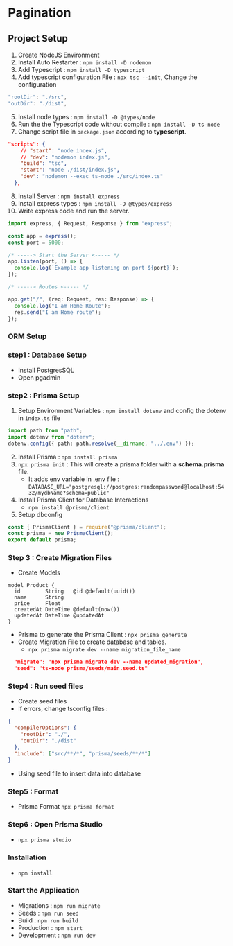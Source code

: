 # Pagination

## Project Setup

1. Create NodeJS Environment
2. Install Auto Restarter : `npm install -D nodemon`
3. Add Typescript : `npm install -D typescript`
4. Add typescript configuration File : `npx tsc --init`, Change the configuration

```ts
"rootDir": "./src",
"outDir": "./dist",
```

5. Install node types : `npm install -D @types/node`
6. Run the the Typescript code without compile : `npm install -D ts-node`
7. Change script file in `package.json` according to **typescript**.

```json
"scripts": {
    // "start": "node index.js",
    // "dev": "nodemon index.js",
    "build": "tsc",
    "start": "node ./dist/index.js",
    "dev": "nodemon --exec ts-node ./src/index.ts"
  },
```

8. Install Server : `npm install express`
9. Install express types : `npm install -D @types/express`
10. Write express code and run the server.

```ts
import express, { Request, Response } from "express";

const app = express();
const port = 5000;

/* -----> Start the Server <----- */
app.listen(port, () => {
  console.log(`Example app listening on port ${port}`);
});

/* -----> Routes <----- */

app.get("/", (req: Request, res: Response) => {
  console.log("I am Home Route");
  res.send("I am Home route");
});
```

### ORM Setup

### step1 : Database Setup

- Install PostgresSQL
- Open pgadmin

### step2 : Prisma Setup

1. Setup Environment Variables : `npm install dotenv` and config the dotenv in `index.ts` file

```ts
import path from "path";
import dotenv from "dotenv";
dotenv.config({ path: path.resolve(__dirname, "../.env") });
```

2. Install Prisma : `npm install prisma`
3. `npx prisma init` : This will create a prisma folder with a **schema.prisma** file.
   - It adds env variable in .env file : `DATABASE_URL="postgresql://postgres:randompassword@localhost:5432/mydbName?schema=public"`
4. Install Prisma Client for Database Interactions
   - `npm install @prisma/client`
5. Setup dbconfig

```js
const { PrismaClient } = require("@prisma/client");
const prisma = new PrismaClient();
export default prisma;
```

### Step 3 : Create Migration Files

- Create Models

```prisma
model Product {
  id        String   @id @default(uuid())
  name      String
  price     Float
  createdAt DateTime @default(now())
  updatedAt DateTime @updatedAt
}
```

- Prisma to generate the Prisma Client : `npx prisma generate`
- Create Migration File to create database and tables.
  - `npx prisma migrate dev --name migration_file_name`

```json
  "migrate": "npx prisma migrate dev --name updated_migration",
  "seed": "ts-node prisma/seeds/main.seed.ts"
```

### Step4 : Run seed files

- Create seed files
- If errors, change tsconfig files :

```json
{
  "compilerOptions": {
    "rootDir": "./",
    "outDir": "./dist"
  },
  "include": ["src/**/*", "prisma/seeds/**/*"]
}
```

- Using seed file to insert data into database

### Step5 : Format

- Prisma Format `npx prisma format`

### Step6 : Open Prisma Studio

- `npx prisma studio`

### Installation

- `npm install`

### Start the Application

- Migrations : `npm run migrate`
- Seeds : `npm run seed`
- Build : `npm run build`
- Production : `npm start`
- Development : `npm run dev`
